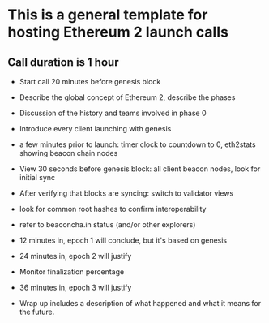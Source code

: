 # This is a general template for  hosting Ethereum 2 launch calls

## Call duration is 1 hour

* Start call 20 minutes before genesis block

* Describe the global concept of Ethereum 2, describe the phases

* Discussion of the history and teams involved in phase 0

* Introduce every client launching with genesis

* a few minutes prior to launch: timer clock to countdown to 0, eth2stats showing beacon chain nodes

* View 30 seconds before genesis block: all client beacon nodes, look for initial sync

* After verifying that blocks are syncing: switch to validator views

* look for common root hashes to confirm interoperability

* refer to beaconcha.in status (and/or other explorers)

* 12 minutes in, epoch 1 will conclude, but it's based on genesis

* 24 minutes in, epoch 2 will justify

* Monitor finalization percentage 

* 36 minutes in, epoch 3 will justify

* Wrap up includes a description of what happened and what it means for the future.
